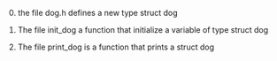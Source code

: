 0. the file dog.h defines a new type struct dog 

1. The file init_dog a function that initialize a variable of type struct dog

2. The file print_dog is a function that prints a struct dog
